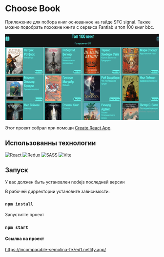 # Choose Book

Приложение для побора книг основанное на  гайде SFC signal. Также можно подобрать похожие книги c сервиса Fantlab и топ 100 книг bbc.


<img src="./public/bookReadmi.bmp">


Этот проект собрал при помощи [Create React App](https://github.com/facebook/create-react-app).

## Использованны технологии

![React](https://img.shields.io/badge/react-%2320232a.svg?style=for-the-badge&logo=react&logoColor=%2361DAFB)
![Redux](https://img.shields.io/badge/redux-%23593d88.svg?style=for-the-badge&logo=redux&logoColor=white)
![SASS](https://img.shields.io/badge/SASS-hotpink.svg?style=for-the-badge&logo=SASS&logoColor=white)
![Vite](https://img.shields.io/badge/vite-%23646CFF.svg?style=for-the-badge&logo=vite&logoColor=white)


## Запуск

У вас должен быть установлен nodejs последней версии

В рабочей дирректории установите зависимости:

### `npm install`

Запуститте проект

### `npm start`

#### Ссылка на проект
https://incomparable-semolina-fe7ed1.netlify.app/
